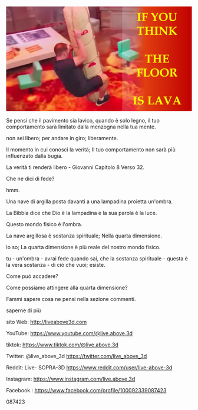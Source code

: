 ![Video cover image](../cover.jpg "cover photo")

Se pensi che il pavimento sia lavico, quando è solo legno, il tuo comportamento sarà limitato dalla menzogna nella tua mente.

non sei libero; per andare in giro; liberamente.

Il momento in cui conosci la verità; Il tuo comportamento non sarà più influenzato dalla bugia.

La verità ti renderà libero - Giovanni Capitolo 8 Verso 32.

Che ne dici di fede?

hmm.

Una nave di argilla posta davanti a una lampadina proietta un'ombra.

La Bibbia dice che Dio è la lampadina e la sua parola è la luce.

Questo mondo fisico è l'ombra.

La nave argillosa è sostanza spirituale; Nella quarta dimensione.

lo so; La quarta dimensione è più reale del nostro mondo fisico.

tu - un'ombra - avrai fede quando sai, che la sostanza spirituale - questa è la vera sostanza - di ciò che vuoi; esiste.

Come può accadere?

Come possiamo attingere alla quarta dimensione?

Fammi sapere cosa ne pensi nella sezione commenti.

saperne di più

sito Web: http://liveabove3d.com

YouTube: https://www.youtube.com/@live.above.3d

tiktok: https://www.tiktok.com/@live.above.3d

Twitter: @live_above_3d https://twitter.com/live_above_3d

Reddit: Live- SOPRA-3D https://www.reddit.com/user/live-above-3d

Instagram: https://www.instagram.com/live.above.3d

Facebook : https://www.facebook.com/profile/100092339087423

087423